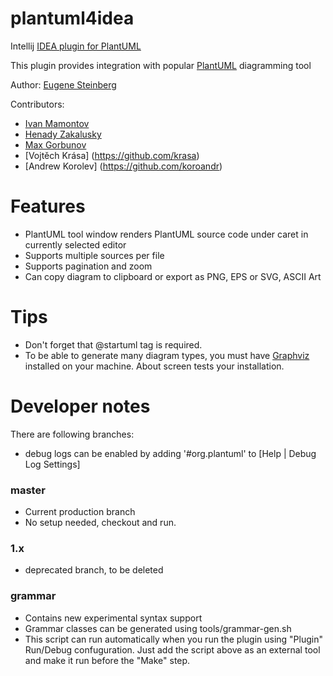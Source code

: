 plantuml4idea
=============

Intellij [IDEA plugin for PlantUML](http://plugins.intellij.net/plugin/?idea&id=7017)

This plugin provides integration with popular [PlantUML](http://plantuml.sourceforge.net/) diagramming tool

Author: [Eugene Steinberg](https://github.com/esteinberg)

Contributors:

 * [Ivan Mamontov](https://github.com/IvanMamontov)
 * [Henady Zakalusky](https://github.com/hza)
 * [Max Gorbunov](https://github.com/6zow)
 * [Vojtěch Krása] (https://github.com/krasa)
 * [Andrew Korolev] (https://github.com/koroandr)

# Features

* PlantUML tool window renders PlantUML source code under caret in currently selected editor
* Supports multiple sources per file
* Supports pagination and zoom
* Can copy diagram to clipboard or export as PNG, EPS or SVG, ASCII Art

# Tips

* Don't forget that @startuml tag is required.
* To be able to generate many diagram types, you must have [Graphviz](http://plantuml.sourceforge.net/graphvizdot.html)
 installed on your machine. About screen tests your installation.

# Developer notes

There are following branches:

* debug logs can be enabled by adding '#org.plantuml' to [Help | Debug Log Settings] 

### master
* Current production branch
* No setup needed, checkout and run.

### 1.x
* deprecated branch, to be deleted

### grammar
* Contains new experimental syntax support
* Grammar classes can be generated using tools/grammar-gen.sh
* This script can run automatically when you run the plugin using "Plugin" Run/Debug confuguration. Just add the script
above as an external tool and make it run before the "Make" step.
